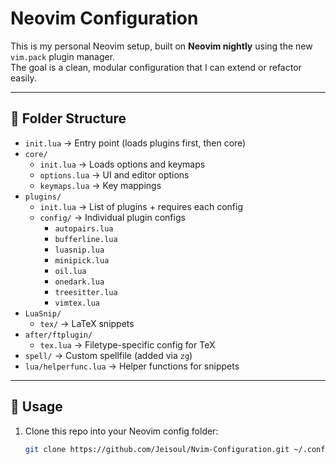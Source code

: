 # Neovim Configuration

This is my personal Neovim setup, built on **Neovim nightly** using the new `vim.pack` plugin manager.  
The goal is a clean, modular configuration that I can extend or refactor easily.

---

## 📂 Folder Structure

- `init.lua` → Entry point (loads plugins first, then core)
- `core/`
  - `init.lua` → Loads options and keymaps
  - `options.lua` → UI and editor options
  - `keymaps.lua` → Key mappings
- `plugins/`
  - `init.lua` → List of plugins + requires each config
  - `config/` → Individual plugin configs
    - `autopairs.lua`
    - `bufferline.lua`
    - `luasnip.lua`
    - `minipick.lua`
    - `oil.lua`
    - `onedark.lua`
    - `treesitter.lua`
    - `vimtex.lua`
- `LuaSnip/`
  - `tex/` → LaTeX snippets
- `after/ftplugin/`
  - `tex.lua` → Filetype-specific config for TeX
- `spell/` → Custom spellfile (added via `zg`)
- `lua/helperfunc.lua` → Helper functions for snippets

---

## 🚀 Usage

1. Clone this repo into your Neovim config folder:  
   ```bash
   git clone https://github.com/Jeisoul/Nvim-Configuration.git ~/.config/nvim

